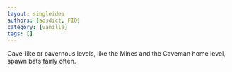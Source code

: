 ```yaml
---
layout: singleidea
authors: [aosdict, FIQ]
category: [vanilla]
tags: []
---
```

Cave-like or cavernous levels, like the Mines and the Caveman home level, spawn bats fairly often.
